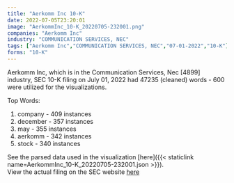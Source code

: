 ```yaml
---
title: "Aerkomm Inc 10-K"
date: 2022-07-05T23:20:01
image: "AerkommInc_10-K_20220705-232001.png"
companies: "Aerkomm Inc"
industry: "COMMUNICATION SERVICES, NEC"
tags: ["Aerkomm Inc","COMMUNICATION SERVICES, NEC","07-01-2022","10-K"]
forms: "10-K"
---
```

Aerkomm Inc, which is in the Communication Services, Nec [4899] industry, SEC 10-K filing on July 01, 2022 had 47235 (cleaned) words - 600 were utilized for the visualizations.

Top Words:
1. company - 409 instances
2. december - 357 instances
3. may - 355 instances
4. aerkomm - 342 instances
5. stock - 340 instances


See the parsed data used in the visualization [here]({{< staticlink name=AerkommInc_10-K_20220705-232001.json >}}).  
View the actual filing on the SEC website [here](https://www.sec.gov/Archives/edgar/data/1590496/0001213900-22-036794.txt)